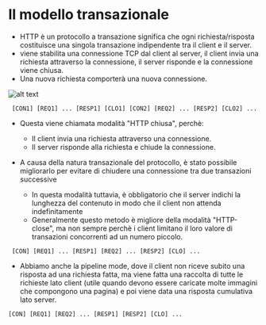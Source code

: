 # Il modello transazionale

- HTTP è un protocollo a transazione significa che ogni richiesta/risposta costituisce una singola transazione indipendente tra il client e il server.
- viene stabilita una connessione TCP dal client al server, il client invia una richiesta attraverso la connessione, il server risponde e la connessione viene chiusa.
- Una nuova richiesta comporterà una nuova connessione.

![alt text](https://www3.ntu.edu.sg/home/ehchua/programming/webprogramming/images/HTTP.png)
```
 [CON1] [REQ1] ... [RESP1] [CLO1] [CON2] [REQ2] ... [RESP2] [CLO2] ...
 ```
 
 - Questa viene chiamata modalità "HTTP chiusa", perchè: 
   - Il client invia una richiesta attraverso una connessione.
   - Il server risponde alla richiesta e chiude la connessione.


- A causa della natura transazionale del protocollo, è stato possibile migliorarlo per evitare di chiudere una connessione tra due transazioni successive
  - In questa modalità tuttavia, è obbligatorio che il server indichi la lunghezza del contenuto in modo che il client non attenda indefinitamente
  - Generalmente questo metodo è migliore della modalità "HTTP-close", ma non sempre perchè i client limitano il loro valore di transazioni concorrenti ad un numero piccolo.
```
 [CON] [REQ1] ... [RESP1] [REQ2] ... [RESP2] [CLO] ...
 ```
  
- Abbiamo anche la pipeline mode, dove il client non riceve subito una risposta ad una richiesta fatta, ma viene fatta una raccolta di tutte le richieste lato client (utile quando devono essere caricate molte immagini che compongono una pagina) e poi viene data una risposta cumulativa lato server.
```
[CON] [REQ1] [REQ2] ... [RESP1] [RESP2] [CLO] ...
 ```
